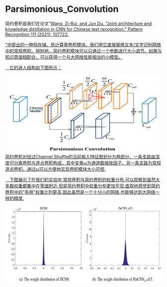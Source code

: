 # Parsimonious_Convolution

简约卷积是我们在论文“<a href="https://www.sciencedirect.com/science/article/abs/pii/S0031320320305252">Wang, Zi-Rui, and Jun Du. "Joint architecture and knowledge distillation in CNN for Chinese text recognition." Pattern Recognition 111 (2021): 107722.</p>”中提出的一种低存储、低计算量卷积模块，我们用它直接替换文本/文字识别网络中的常规卷积。特别地，简约卷积模块可以只通过一个参数进行大小调节。如果与知识蒸馏相配合，可以获得一个与大网络性能相当的小模型。

&emsp;它的迷人结构如下图所示：
<div align=center>
<img src=https://github.com/Wukong90/Parsimonious_Convolution/blob/main/Par_conv.png height=250>
</div>
简约卷积对经过Channel Shuffle的当前输入特征图划分为两部分，一条支路由深度可分离卷积与逐点卷积构成，其中变量ω为通道数缩放因子，另一条支路为常规逐点卷积。通过ω可以方便地实现卷积模块大小可控.

&emsp;下图展示了在我们的实验中,常规卷积与简约卷积的权重分布.可以观察到虽然大多数权重都集中在零值附近,但是简约卷积中权重分布更加平坦.直观地感觉到简约卷积中的"有用"权重比列更高,因此虽然是一个十分小的网络,也能够达到大网络一样的精度.
<div align=center>
<img src=https://github.com/Wukong90/Parsimonious_Convolution/blob/main/weights_dis.png height=250>
</div>
